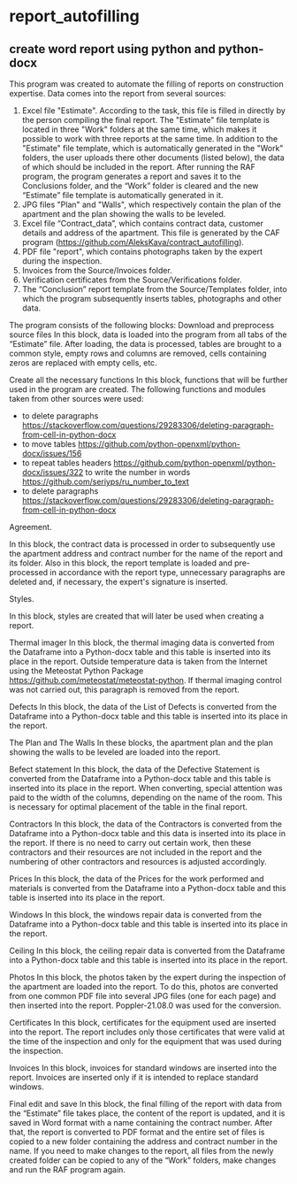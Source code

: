 # report_autofilling
## create word report using python and python-docx

This program was created to automate the filling of reports on construction expertise.
Data comes into the report from several sources:
1) Excel file "Estimate". According to the task, this file is filled in directly by the person compiling the final report. The "Estimate" file template is located in three "Work" folders at the same time, which makes it possible to work with three reports at the same time. In addition to the "Estimate" file template, which is automatically generated in the "Work" folders, the user uploads there other documents (listed below), the data of which should be included in the report.
After running the RAF program, the program generates a report and saves it to the Conclusions folder, and the “Work” folder is cleared and the new “Estimate” file template is automatically generated in it.
2) JPG files "Plan" and "Walls", which respectively contain the plan of the apartment and the plan showing the walls to be leveled.
3) Excel file “Contract_data”, which contains contract data, customer details and address of the apartment. This file is generated by the CAF program (https://github.com/AleksKava/contract_autofilling).
4) PDF file "report", which contains photographs taken by the expert during the inspection.
5) Invoices from the Source/Invoices folder.
6) Verification certificates from the Source/Verifications folder.
7) The “Conclusion” report template from the Source/Templates folder, into which the program subsequently inserts tables, photographs and other data.

The program consists of the following blocks:
Download and preprocess source files
In this block, data is loaded into the program from all tabs of the “Estimate” file. After loading, the data is processed, tables are brought to a common style, empty rows and columns are removed, cells containing zeros are replaced with empty cells, etc.

Create all the necessary functions
In this block, functions that will be further used in the program are created.
The following functions and modules taken from other sources were used:
- to delete paragraphs  https://stackoverflow.com/questions/29283306/deleting-paragraph-from-cell-in-python-docx
- to move tables  https://github.com/python-openxml/python-docx/issues/156
- to repeat tables headers  https://github.com/python-openxml/python-docx/issues/322 to write the number in words  https://github.com/seriyps/ru_number_to_text
- to delete paragraphs  https://stackoverflow.com/questions/29283306/deleting-paragraph-from-cell-in-python-docx

Agreement.

In this block, the contract data is processed in order to subsequently use the apartment address and contract number for the name of the report and its folder.
Also in this block, the report template is loaded and pre-processed in accordance with the report type, unnecessary paragraphs are deleted and, if necessary, the expert's signature is inserted.

Styles.

In this block, styles are created that will later be used when creating a report.

Thermal imager
In this block, the thermal imaging data is converted from the Dataframe into a Python-docx table and this table is inserted into its place in the report.
Outside temperature data is taken from the Internet using the Meteostat Python Package https://github.com/meteostat/meteostat-python.
If thermal imaging control was not carried out, this paragraph is removed from the report.

Defects
In this block, the data of the List of Defects is converted from the Dataframe into a Python-docx table and this table is inserted into its place in the report.

The Plan and The Walls
In these blocks, the apartment plan and the plan showing the walls to be leveled are loaded into the report.

Вefect statement
In this block, the data of the Defective Statement is converted from the Dataframe into a Python-docx table and this table is inserted into its place in the report. When converting, special attention was paid to the width of the columns, depending on the name of the room. This is necessary for optimal placement of the table in the final report.

Сontractors
In this block, the data of the Contractors is converted from the Dataframe into a Python-docx table and this data is inserted into its place in the report. If there is no need to carry out certain work, then these contractors and their resources are not included in the report and the numbering of other contractors and resources is adjusted accordingly.

Prices
In this block, the data of the Prices for the work performed and materials is converted from the Dataframe into a Python-docx table and this table is inserted into its place in the report.

Windows
In this block, the windows repair data is converted from the Dataframe into a Python-docx table and this table is inserted into its place in the report.

Ceiling
In this block, the ceiling repair data is converted from the Dataframe into a Python-docx table and this table is inserted into its place in the report.

Photos
In this block, the photos taken by the expert during the inspection of the apartment are loaded into the report. To do this, photos are converted from one common PDF file into several JPG files (one for each page) and then inserted into the report.
Poppler-21.08.0 was used for the conversion.

Certificates
In this block, certificates for the equipment used are inserted into the report. The report includes only those certificates that were valid at the time of the inspection and only for the equipment that was used during the inspection.

Invoices
In this block, invoices for standard windows are inserted into the report. Invoices are inserted only if it is intended to replace standard windows.

Final edit and save
In this block, the final filling of the report with data from the “Estimate” file takes place, the content of the report is updated, and it is saved in Word format with a name containing the contract number. After that, the report is converted to PDF format and the entire set of files is copied to a new folder containing the address and contract number in the name. If you need to make changes to the report, all files from the newly created folder can be copied to any of the “Work” folders, make changes and run the RAF program again.
